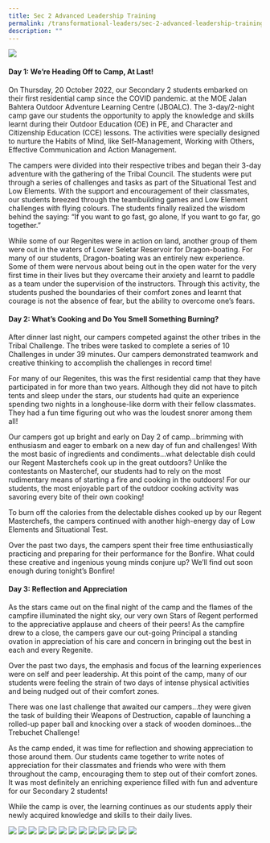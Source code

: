 ```yaml
---
title: Sec 2 Advanced Leadership Training
permalink: /transformational-leaders/sec-2-advanced-leadership-training/
description: ""
---
```

![](/images/Sec%202%20Camp/S2%20Camp%202022%20Banner.JPG)

#### **Day 1: We’re Heading Off to Camp, At Last!**

On Thursday, 20 October 2022, our Secondary 2 students embarked on their first residential camp since the COVID pandemic. at the MOE Jalan Bahtera Outdoor Adventure Learning Centre (JBOALC). The 3-day/2-night camp gave our students the opportunity to apply the knowledge and skills learnt during their Outdoor Education (OE) in PE, and Character and Citizenship Education (CCE) lessons. The activities were specially designed to nurture the Habits of Mind, like Self-Management, Working with Others, Effective Communication and Action Management.

The campers were divided into their respective tribes and began their 3-day adventure with the gathering of the Tribal Council. The students were put through a series of challenges and tasks as part of the Situational Test and Low Elements. With the support and encouragement of their classmates, our students breezed through the teambuilding games and Low Element challenges with flying colours. The students finally realized the wisdom behind the saying: “If you want to go fast, go alone, If you want to go far, go together.”

While some of our Regenites were in action on land, another group of them were out in the waters of Lower Seletar Reservoir for Dragon-boating. For many of our students, Dragon-boating was an entirely new experience. Some of them were nervous about being out in the open water for the very first time in their lives but they overcame their anxiety and learnt to paddle as a team under the supervision of the instructors. Through this activity, the students pushed the boundaries of their comfort zones and learnt that courage is not the absence of fear, but the ability to overcome one’s fears.

#### **Day 2: What’s Cooking and Do You Smell Something Burning?**

After dinner last night, our campers competed against the other tribes in the Tribal Challenge. The tribes were tasked to complete a series of 10 Challenges in under 39 minutes. Our campers demonstrated teamwork and creative thinking to accomplish the challenges in record time!

For many of our Regenites, this was the first residential camp that they have participated in for more than two years. Although they did not have to pitch tents and sleep under the stars, our students had quite an experience spending two nights in a longhouse-like dorm with their fellow classmates. They had a fun time figuring out who was the loudest snorer among them all!

Our campers got up bright and early on Day 2 of camp…brimming with enthusiasm and eager to embark on a new day of fun and challenges! With the most basic of ingredients and condiments…what delectable dish could our Regent Masterchefs cook up in the great outdoors? Unlike the contestants on Masterchef, our students had to rely on the most rudimentary means of starting a fire and cooking in the outdoors! For our students, the most enjoyable part of the outdoor cooking activity was savoring every bite of their own cooking!

To burn off the calories from the delectable dishes cooked up by our Regent Masterchefs, the campers continued with another high-energy day of Low Elements and Situational Test.

Over the past two days, the campers spent their free time enthusiastically practicing and preparing for their performance for the Bonfire. What could these creative and ingenious young minds conjure up? We’ll find out soon enough during tonight’s Bonfire!

#### **Day 3: Reflection and Appreciation**

As the stars came out on the final night of the camp and the flames of the campfire illuminated the night sky, our very own Stars of Regent performed to the appreciative applause and cheers of their peers! As the campfire drew to a close, the campers gave our out-going Principal a standing ovation in appreciation of his care and concern in bringing out the best in each and every Regenite.

Over the past two days, the emphasis and focus of the learning experiences were on self and peer leadership. At this point of the camp, many of our students were feeling the strain of two days of intense physical activities and being nudged out of their comfort zones.

There was one last challenge that awaited our campers…they were given the task of building their Weapons of Destruction, capable of launching a rolled-up paper ball and knocking over a stack of wooden dominoes…the Trebuchet Challenge!

As the camp ended, it was time for reflection and showing appreciation to those around them. Our students came together to write notes of appreciation for their classmates and friends who were with them throughout the camp, encouraging them to step out of their comfort zones. It was most definitely an enriching experience filled with fun and adventure for our Secondary 2 students!

While the camp is over, the learning continues as our students apply their newly acquired knowledge and skills to their daily lives.

![](/images/Sec%202%20Camp/S2Camp2022-1.jpg)
![](/images/Sec%202%20Camp/S2Camp2022-2.jpg)
![](/images/Sec%202%20Camp/S2Camp2022-3.jpg)
![](/images/Sec%202%20Camp/S2Camp2022-5.jpg)
![](/images/Sec%202%20Camp/S2Camp2022-6.jpg)
![](/images/Sec%202%20Camp/S2Camp2022-7.jpg)
![](/images/Sec%202%20Camp/S2Camp2022-8.jpg)
![](/images/Sec%202%20Camp/S2Camp2022-9.jpg)
![](/images/Sec%202%20Camp/S2Camp2022-10.jpg)
![](/images/Sec%202%20Camp/S2Camp2022-11.jpg)
![](/images/Sec%202%20Camp/S2Camp2022-12.jpg)
![](/images/Sec%202%20Camp/S2Camp2022-13.jpg)
![](/images/Sec%202%20Camp/S2Camp2022-14A.jpg)